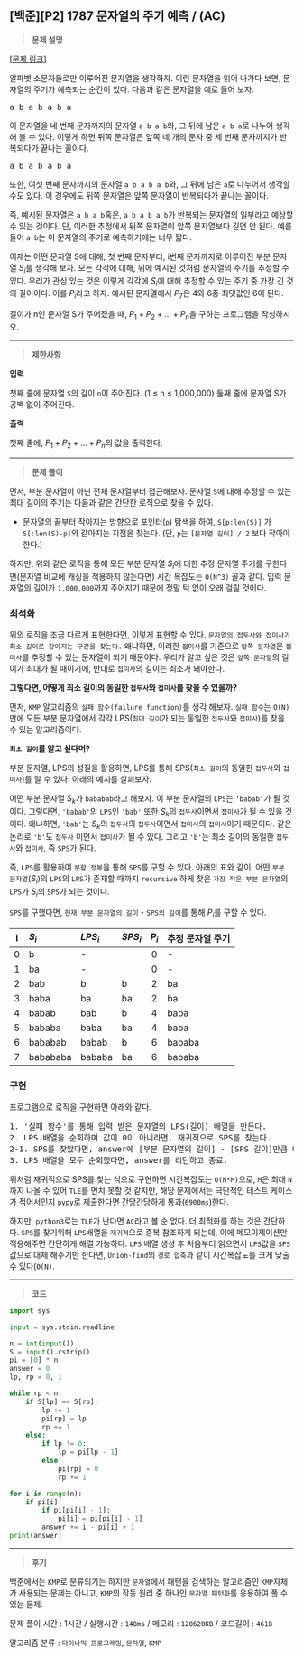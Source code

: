 [백준][P2] 1787 문자열의 주기 예측 / (AC)
---
> **문제 설명**
>

[[문제 링크](https://www.acmicpc.net/problem/1787)]

알파벳 소문자들로만 이루어진 문자열을 생각하자. 이런 문자열을 읽어 나가다 보면, 문자열의 주기가 예측되는 순간이 있다. 다음과 같은 문자열을 예로 들어 보자.

<pre>a b a b a b a</pre>

이 문자열을 네 번째 문자까지의 문자열 `a b a b`와, 그 뒤에 남은 `a b a`로 나누어 생각해 볼 수 있다. 이렇게 하면 뒤쪽 문자열은 앞쪽 네 개의 문자 중 세 번째 문자까지가 반복되다가 끝나는 꼴이다.

<pre>a b a b a b a</pre>

또한, 여섯 번째 문자까지의 문자열 `a b a b a b`와, 그 뒤에 남은 `a`로 나누어서 생각할 수도 있다. 이 경우에도 뒤쪽 문자열은 앞쪽 문자열이 반복되다가 끝나는 꼴이다.

즉, 예시된 문자열은 `a b a b`혹은, `a b a b a b`가 반복되는 문자열의 일부라고 예상할 수 있는 것이다. 단, 이러한 추정에서 뒤쪽 문자열이 앞쪽 문자열보다 길면 안 된다. 예를 들어 `a b`는
이 문자열의 주기로 예측하기에는 너무 짧다.

이제는 어떤 문자열 S에 대해, 첫 번째 문자부터, i번째 문자까지로 이루어진 부분 문자열 <span>$S_i$</span>를 생각해 보자. 모든 각각에 대해, 위에 예시된 것처럼 문자열의 주기를 추정할 수 있다.
우리가 관심 있는 것은 이렇게 각각에 <span>$S_i$</span>에 대해 추정할 수 있는 주기 중 가장 긴 것의 길이이다. 이를 <span>$P_i$</span>라고 하자. 예시된 문자열에서 <span>
$P_7$</span>은 4와 6중 최댓값인 6이 된다.

길이가 n인 문자열 S가 주어졌을 때, <span>$P_1 + P_2 + ... + P_n$</span>을 구하는 프로그램을 작성하시오.

---

> **제한사항**
>

**입력**

첫째 줄에 문자열 `S`의 길이 `n`이 주어진다. (1 ≤ n ≤ 1,000,000) 둘째 줄에 문자열 S가 공백 없이 주어진다.

**출력**

첫째 줄에, <span>$P_1 + P_2 + ... + P_n$</span>의 값을 출력한다.


---

> **문제 풀이**

먼저, 부분 문자열이 아닌 전체 문자열부터 접근해보자. 문자열 `S`에 대해 추정할 수 있는 최대 길이의 주기는 다음과 같은 간단한 로직으로 찾을 수 있다.

- 문자열의 끝부터 작아지는 방향으로 포인터(`p`) 탐색을 하여, `S[p:len(S)]` 가 `S[:len(S)-p]`와 같아지는 지점을 찾는다. (단, `p`는 `[문자열 길이] / 2` 보다 작아야 한다.)

하지만, 위와 같은 로직을 통해 모든 부분 문자열 <span>$S_i$</span>에 대한 추정 문자열 주기를 구한다면(문자열 비교에 캐싱을 적용하지 않는다면) 시간 복잡도는 `O(N^3)` 꼴과 같다. 입력
문자열의 길이가 `1,000,000`까지 주어지기 때문에 정말 턱 없이 오래 걸릴 것이다.

### 최적화

위의 로직을 조금 다르게 표현한다면, 이렇게 표현할 수 있다. `문자열의 접두사와 접미사가 최소 길이로 같아지는 구간을 찾는다.` 왜냐하면, 이러한 `접미사`를 기준으로 `앞쪽 문자열`은 `접미사`를 추정할 수 있는
문자열이 되기 때문이다. 우리가 알고 싶은 것은 `앞쪽 문자열`의 길이가 최대가 될 때이기에, 반대로 `접미사`의 길이는 최소가 돼야한다.

**그렇다면, 어떻게 최소 길이의 동일한 `접두사`와 `접미사`를 찾을 수 있을까?**

먼저, `KMP` 알고리즘의 `실패 함수(failure function)`를 생각 해보자. `실패 함수`는 `O(N)`만에 모든 부분 문자열에서 각각 LPS(`최대 길이`가 되는 동일한 `접두사`와 `접미사`)를
찾을 수 있는 알고리즘이다.

**`최소 길이`를 알고 싶다며?**

부분 문자열, LPS의 성질을 활용하면, LPS를 통해 SPS(`최소 길이`의 동일한 `접두사`와 `접미사`)를 알 수 있다. 아래의 예시를 살펴보자.

어떤 부분 문자열 <span>$S_k$</span>가 `bababab`라고 해보자. 이 부분 문자열의 `LPS`는 `'babab'`가 될 것이다. 그렇다면, `'babab'`의 `LPS`인 `'bab'`
또한 <span>$S_k$</span>의 `접두사`이면서 `접미사`가 될 수 있을 것이다. 왜냐하면, `'bab'`는 <span>$S_k$</span>의 `접두사`의 `접두사`이면서 `접미사`의 `접미사`이기
때문이다. 같은 논리로 `'b'`도 `접두사` 이면서 `접미사`가 될 수 있다. 그리고 `'b'`는 최소 길이의 동일한 `접두사`와 `접미사`, 즉 `SPS`가 된다.

즉, `LPS`를 활용하여 `분할 정복`을 통해 `SPS`를 구할 수 있다. 아래의 표와 같이, 어떤 `부분 문자열`(<span>$S_i$</span>)의 `LPS`의 `LPS`가 존재할 때까지 `recursive`
하게 찾은 `가장 작은 부분 문자열`의 `LPS`가 <span>$S_i$</span>의 `SPS`가 되는 것이다.

`SPS`를 구했다면, `현재 부분 문자열의 길이` - `SPS의 길이`를 통해 <span>$P_i$</span>를 구할 수 있다.

| i | <span>$S_i$</span> | <span>$LPS_i$</span> | <span>$SPS_i$</span> | <span>$P_i$</span> | 추정 문자열 주기 |
|:---:|:---|:---|:---|:---:|:---|
| 0 | b         | - | | 0 | -      |
| 1 | ba        | - | | 0 | -      |
| 2 | bab       | b | b | 2 | ba     |
| 3 | baba      | ba | ba | 2 | ba     |
| 4 | babab     | bab | b | 4 | baba   |
| 5 | bababa    | baba | ba | 4 | baba   |
| 6 | bababab   | babab | b | 6 | bababa |
| 7 | babababa  | bababa | ba | 6 | bababa |

### 구현

프로그램으로 로직을 구현하면 아래와 같다.
<pre>
1. '실패 함수'를 통해 입력 받은 문자열의 LPS(길이) 배열을 만든다.
2. LPS 배열을 순회하며 값이 0이 아니라면, 재귀적으로 SPS를 찾는다.
2-1. SPS를 찾았다면, answer에 [부분 문자열의 길이] - [SPS 길이]만큼 더한다.
3. LPS 배열을 모두 순회했다면, answer를 리턴하고 종료.
</pre>

위처럼 재귀적으로 SPS를 찾는 식으로 구현하면 시간복잡도는 `O(N*M)`으로, `M`은 최대 `N`까지 나올 수 있어 `TLE`를 면치 못할 것 같지만, 해당 문제에서는 극단적인 테스트 케이스가 적어서인지 `pypy`로 제출한다면 간당간당하게 통과(`6900ms`)한다.

하지만, `python3`로는 `TLE`가 난다면 `AC`라고 볼 순 없다. 더 최적화를 하는 것은 간단하다. `SPS`를 찾기위해 `LPS`배열을 `재귀적`으로 중복 참조하게 되는데, 이에 메모이제이션만 적용해주면 간단하게 해결 가능하다. `LPS` 배열 생성 후 처음부터 읽으면서 `LPS`값을 `SPS`값으로 대체 해주기만 한다면, `Union-find`의 `경로 압축`과 같이 시간복잡도를 크게 낮출 수 있다(`O(N)`.

---

> **코드**
>

```python
import sys

input = sys.stdin.readline

n = int(input())
S = input().rstrip()
pi = [0] * n
answer = 0
lp, rp = 0, 1

while rp < n:
    if S[lp] == S[rp]:
        lp += 1
        pi[rp] = lp
        rp += 1
    else:
        if lp != 0:
            lp = pi[lp - 1]
        else:
            pi[rp] = 0
            rp += 1

for i in range(n):
    if pi[i]:
        if pi[pi[i] - 1]:
            pi[i] = pi[pi[i] - 1]
        answer += i - pi[i] + 1
print(answer)
```

---

> **후기**

백준에서는 `KMP`로 분류되기는 하지만 `문자열`에서 패턴을 검색하는 알고리즘인 `KMP`자체가 사용되는 문제는 아니고, `KMP`의 작동 원리 중 하나인 `문자열 패턴화`를 응용하여 풀 수 있는 문제.

문제 풀이 시간 : 1시간 / 실행시간 : `148ms` / 메모리 : `120620KB` / 코드길이 : `461B`

알고리즘 분류 : `다이나믹 프로그래밍`, `문자열`, `KMP`
